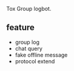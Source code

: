 Tox Group logbot.

feature
-------

* group log
* chat query
* fake offline message
* protocol extend
